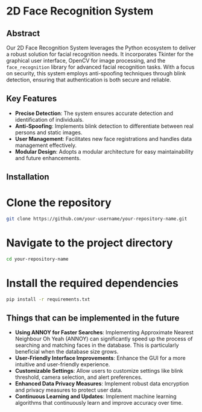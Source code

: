 # 2D Face Recognition System

## Abstract
Our 2D Face Recognition System leverages the Python ecosystem to deliver a robust solution for facial recognition needs. It incorporates Tkinter for the graphical user interface, OpenCV for image processing, and the `face_recognition` library for advanced facial recognition tasks. With a focus on security, this system employs anti-spoofing techniques through blink detection, ensuring that authentication is both secure and reliable.

## Key Features
- **Precise Detection**: The system ensures accurate detection and identification of individuals.
- **Anti-Spoofing**: Implements blink detection to differentiate between real persons and static images.
- **User Management**: Facilitates new face registrations and handles data management effectively.
- **Modular Design**: Adopts a modular architecture for easy maintainability and future enhancements.

## Installation
# Clone the repository
```bash
git clone https://github.com/your-username/your-repository-name.git
```
# Navigate to the project directory
```bash
cd your-repository-name
```
# Install the required dependencies
```bash
pip install -r requirements.txt
```

## Things that can be implemented in the future
- **Using ANNOY for Faster Searches**: Implementing Approximate Nearest Neighbour Oh Yeah (ANNOY) can significantly speed up the process of searching and matching faces in the database. This is particularly beneficial when the database size grows.
- **User-Friendly Interface Improvements**: Enhance the GUI for a more intuitive and user-friendly experience.
- **Customizable Settings**: Allow users to customize settings like blink threshold, camera selection, and alert preferences.
- **Enhanced Data Privacy Measures**: Implement robust data encryption and privacy measures to protect user data.
- **Continuous Learning and Updates**: Implement machine learning algorithms that continuously learn and improve accuracy over time.
